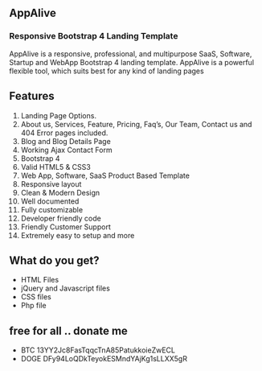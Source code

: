 ## AppAlive 
### Responsive Bootstrap 4 Landing Template

AppAlive is a responsive, professional, and multipurpose SaaS, Software, Startup and WebApp Bootstrap 4 landing template. AppAlive is a powerful flexible tool, which suits best for any kind of landing pages

## Features
1. Landing Page Options.
2. About us, Services, Feature, Pricing, Faq’s, Our Team, Contact us and 404 Error pages included.
3. Blog and Blog Details Page
4. Working Ajax Contact Form
5. Bootstrap 4
6. Valid HTML5 & CSS3
7. Web App, Software, SaaS Product Based Template
8. Responsive layout
9. Clean & Modern Design
10. Well documented
11. Fully customizable
12. Developer friendly code
13. Friendly Customer Support
14. Extremely easy to setup and more

## What do you get?
- HTML Files
- jQuery and Javascript files
- CSS files
- Php file

## free for all .. donate me 
- BTC 13YY2Jc8FasTqqcTnA85PatukkoieZwECL
- DOGE DFy94LoQDkTeyokESMndYAjKg1sLLXX5gR
